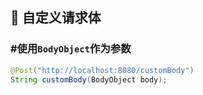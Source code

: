 ## 🤩 自定义请求体


### #使用`BodyObject`作为参数

```java
@Post("http://localhost:8080/customBody")
String customBody(BodyObject body);
```